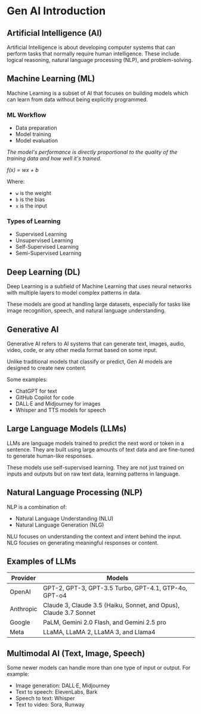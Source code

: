 # Gen AI Introduction

## Artificial Intelligence (AI)

Artificial Intelligence is about developing computer systems that can perform tasks that normally require human intelligence. These include logical reasoning, natural language processing (NLP), and problem-solving.

## Machine Learning (ML)

Machine Learning is a subset of AI that focuses on building models which can learn from data without being explicitly programmed.

### ML Workflow
- Data preparation
- Model training
- Model evaluation

*The model's performance is directly proportional to the quality of the training data and how well it's trained.*

*f(x) = wx + b*

Where:
- `w` is the weight
- `b` is the bias
- `x` is the input


### Types of Learning
- Supervised Learning
- Unsupervised Learning
- Self-Supervised Learning
- Semi-Supervised Learning

## Deep Learning (DL)

Deep Learning is a subfield of Machine Learning that uses neural networks with multiple layers to model complex patterns in data.

These models are good at handling large datasets, especially for tasks like image recognition, speech, and natural language understanding.

## Generative AI

Generative AI refers to AI systems that can generate text, images, audio, video, code, or any other media format based on some input.

Unlike traditional models that classify or predict, Gen AI models are designed to create new content.

Some examples:
- ChatGPT for text
- GitHub Copilot for code
- DALL·E and Midjourney for images
- Whisper and TTS models for speech

## Large Language Models (LLMs)

LLMs are language models trained to predict the next word or token in a sentence. They are built using large amounts of text data and are fine-tuned to generate human-like responses.

These models use self-supervised learning. They are not just trained on inputs and outputs but on raw text data, learning patterns in language.

## Natural Language Processing (NLP)

NLP is a combination of:
- Natural Language Understanding (NLU)
- Natural Language Generation (NLG)

NLU focuses on understanding the context and intent behind the input.  
NLG focuses on generating meaningful responses or content.

## Examples of LLMs

| Provider   | Models                          |
|------------|---------------------------------|
| OpenAI     | GPT-2, GPT-3, GPT-3.5 Turbo, GPT-4.1, GTP-4o, GPT-o4 |
| Anthropic  | Claude 3, Claude 3.5 (Haiku, Sonnet, and Opus), Claude 3.7 Sonnet           |
| Google     | PaLM, Gemini 2.0 Flash, and Gemini 2.5 pro |
| Meta       | LLaMA, LLaMA 2, LLaMA 3, and Llama4|

## Multimodal AI (Text, Image, Speech)

Some newer models can handle more than one type of input or output. For example:
- Image generation: DALL·E, Midjourney
- Text to speech: ElevenLabs, Bark
- Speech to text: Whisper
- Text to video: Sora, Runway
